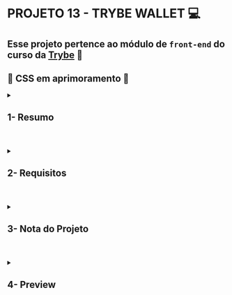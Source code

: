 # PROJETO 13 - TRYBE WALLET :computer:

## Esse projeto pertence ao módulo de `front-end` do curso da [Trybe](https://www.betrybe.com/) :green_heart:

## :construction: CSS em aprimoramento :construction:
 
<details>
 
<summary>
  
## 1- Resumo
  
</summary>

Por meio do projeto Trybe Wallet simulei uma carteira de controle de gastos financeiros, com conversão de moedas e suas cotações. É possível descrever detalhadamente cada despesa e ainda editar ou excluir cada uma individualmente.

Em suma, utilizei React e Redux para realizar toda lógica de programação do projeto e gerenciamento do estado global, requisições assíncronas para obtenção dos dados econômicos, HTML e CSS para estruturação e estilização, e testes em RTL para aferição do bom comportamento da aplicação. Veja mais abaixo!

</details>

#

<details>
 
<summary>
 
## 2- Requisitos

</summary>

### I. Crie uma página inicial de login.

### II. Crie um header para a página de carteira.

### III. Desenvolva um formulário para adicionar uma despesa.

### IV. Salve todas as informações do formulário no estado global.

### V. Desenvolva testes para atingir 60% de cobertura total da aplicação.

### VI. Desenvolva uma tabela com os gastos.

### VII. Implemente a lógica para que a tabela seja alimentada pelo estado da aplicação.

### VIII. Crie um botão para deletar uma despesa da tabela.

### IX. Crie um botão para editar uma despesa da tabela.

### X. Desenvolva testes para atingir 90% de cobertura total da aplicação.

</details>

# 

<details>
 
<summary>

## 3- Nota do Projeto
 
</summary>

## 100% :heavy_check_mark:

![Project-Wallet-Grade]()

</details> 
 
# 

<details>
 
<summary>

## 4- Preview

</summary>

![Project-Wallet-Grade]()

</details>


